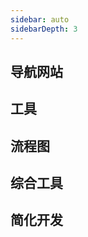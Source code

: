 ```yaml
---
sidebar: auto
sidebarDepth: 3
---
```


## 导航网站

## 工具

<navigation type="tools"></navigation>

## 流程图


## 综合工具


## 简化开发

